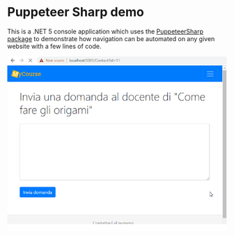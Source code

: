 # Puppeteer Sharp demo

This is a .NET 5 console application which uses the [PuppeteerSharp package](https://www.nuget.org/packages/PuppeteerSharp/) to demonstrate how navigation can be automated on any given website with a few lines of code.

![demo.gif](demo.gif)